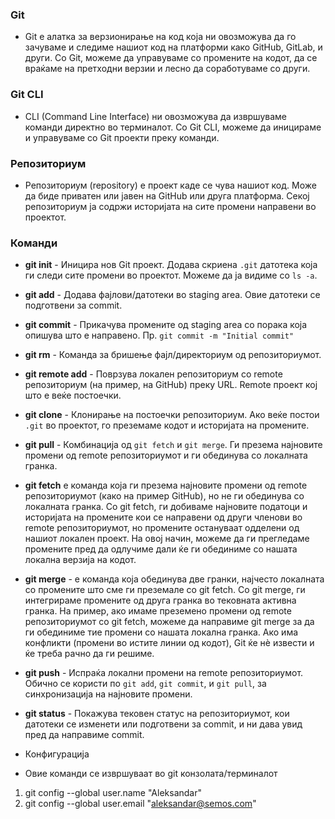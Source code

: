 ### Git

- Git е алатка за верзионирање на код која ни овозможува да го зачуваме и следиме нашиот код на платформи како GitHub, GitLab, и други. Со Git, можеме да управуваме со промените на кодот, да се враќаме на претходни верзии и лесно да соработуваме со други.

### Git CLI

- CLI (Command Line Interface) ни овозможува да извршуваме команди директно во терминалот. Со Git CLI, можеме да иницираме и управуваме со Git проекти преку команди.

### Репозиториум

- Репозиториум (repository) е проект каде се чува нашиот код. Може да биде приватен или јавен на GitHub или друга платформа. Секој репозиториум ја содржи историјата на сите промени направени во проектот.

### Команди

- **git init** - Иницира нов Git проект. Додава скриена `.git` датотека која ги следи сите промени во проектот. Можеме да ја видиме со `ls -a`.

- **git add** - Додава фајлови/датотеки во staging area. Овие датотеки се подготвени за commit.

- **git commit** - Прикачува промените од staging area со порака која опишува што е направено. Пр. `git commit -m "Initial commit"`

- **git rm** - Команда за бришење фајл/директориум од репозиториумот.

- **git remote add** - Поврзува локален репозиториум со remote репозиториум (на пример, на GitHub) преку URL. Remote проект кој што е веќе постоечки.

- **git clone** - Клонирање на постоечки репозиториум. Ако веќе постои `.git` во проектот, го преземаме кодот и историјата на промените.

- **git pull** - Комбинација од `git fetch` и `git merge`. Ги презема најновите промени од remote репозиториумот и ги обединува со локалната гранка.

- **git fetch** е команда која ги презема најновите промени од remote репозиториумот (како на пример GitHub), но не ги обединува со локалната гранка. Со git fetch, ги добиваме најновите податоци и историјата на промените кои се направени од други членови во remote репозиториумот, но промените остануваат одделени од нашиот локален проект. На овој начин, можеме да ги прегледаме промените пред да одлучиме дали ќе ги обединиме со нашата локална верзија на кодот.

- **git merge** - е команда која обединува две гранки, најчесто локалната со промените што сме ги преземале со git fetch. Со git merge, ги интегрираме промените од друга гранка во тековната активна гранка. На пример, ако имаме преземено промени од remote репозиториумот со git fetch, можеме да направиме git merge за да ги обединиме тие промени со нашата локална гранка. Ако има конфликти (промени во истите линии од кодот), Git ќе нè извести и ќе треба рачно да ги решиме.

- **git push** - Испраќа локални промени на remote репозиториумот. Обично се користи по `git add`, `git commit`, и `git pull`, за синхронизација на најновите промени.

- **git status** - Покажува тековен статус на репозиториумот, кои датотеки се изменети или подготвени за commit, и ни дава увид пред да направиме commit.

- Конфигурација

* Овие команди се извршуваат во git конзолата/терминалот

1. git config --global user.name "Aleksandar"
2. git config --global user.email "aleksandar@semos.com"
